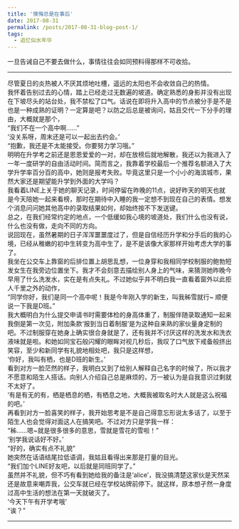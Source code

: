 ```yaml
---
title: '懊悔总是在事后'
date: 2017-08-31
permalink: /posts/2017-08-31-blog-post-1/
tags:
  - 追忆似水年华
---
```


一旦告诫自己不要去做什么，事情往往会如同预料得那样不可收拾。  

------

尽管夏日的炎热被人不厌其烦地吐槽，遥远的太阳也不会收敛自己的热情。  
我怀着告别过去的心情，踏上已经走过无数遍的坡道。确定熟悉的身影并没有出现在下坡尽头的站台处，我不禁松了口气。话说在即将升入高中的节点被分手是不是也是一种成熟的证明？一定算是吧？以防之后总是被询问，姑且交代一下分手的理由，大概就是那个，  
“我们不在一个高中啊……”  
‘没关系呀，周末还是可以一起出去约会。’  
“抱歉，我还是不太能接受。你要努力学习哦。”  
明明在升学考之前还是恩恩爱爱的一对，却在放榜后就地解散，我还以为我进入了一年一度研学的自由活动时间。简而言之，我靠着学校最后一个推荐名额进入了大学升学率百分百的高中，她则是报考失败。毕竟这里只是一个小小的海滨城市，果然大家还是期望能升学到外面的大学吗？  
我看着LINE上关于她的聊天记录，时间停留在昨晚的11点，说好昨天的明天也就是今天陪她一起来看榜，那时在期待中入睡的我一定想不到现在自己的表情。想发个消息问问她其他高中的录取结果如何，却始终按不下发送键。  
总之，在我们经常约定的地点，一个低缓如我心境的坡道处，我们什么也没有说，什么也没有做，走向不同的方向。  
说回现在，虽然暑期的日子浑浑噩噩度过了，但是自信经历升学和分手后的我的心境，已经从稚嫩的初中生转变为高中生了，是不是该像大家那样开始考虑大学的事了。  
我坐在公交车上靠窗的后排位置上胡思乱想，一位身穿和我相同学校制服的鲍勃短发女生在我旁边位置坐下。我才不会刻意去描绘别人身上的气味，来猜测她昨晚今早用了什么洗发水，实在是有点失礼。不过她似乎并不明白我一直看着窗外以此拒人千里之外的动作，  
“同学你好，我们是同一个高中呢！我是今年刚入学的新生，叫我秭雪就行~ 顺便说一下我是D班。”  
我大概明白为什么提交申请书时需要体检的身高体重了，制服伴随录取通知一起来我倒是第一次见，附加条款‘报到当日着制服’是为这种自来熟的家伙量身定制的吧。不过制服穿在她身上确实很合身就是了，还有我并不讨厌这样的洗发水和洗衣液味就是啦。和她如同宝石般闪耀的眼眸对视几秒后，我叹了口气放下戒备般挤出笑容，至少和新同学有礼貌地相处吧，我只是这样想，  
‘你好，我叫有栖，也是D班的新生。’  
看到对方一脸茫然的样子，我明白又到了给别人解释自己名字的时候了，所以我才不愿意和陌生人搭话。向别人介绍自己总是麻烦的，万一被认为是自我意识过剩就不太好了。  
‘有是有无的有，栖是栖息的栖，有栖息之地，大概我被取名时大人就是这么祝福的吧。’  
再看到对方一脸喜笑的样子，我开始思考是不是自己得意忘形说太多话了，以至于陌生人也会觉得对面这人在搞笑吧。不过对方只是学我一样：  
“秭……嗯~就是很多很多的意思，雪就是雪花的雪啦！”  
‘别学我说话好不好。’  
“好的，确实有点不礼貌”  
她突然在话语结尾拉低语调，我姑且看得出来那是打量的目光。  
“我们加个LINE好友吧，以后就是同班同学了。”  
虽然并不礼貌，但不巧有看到她给我的备注是‘alice’，我没搞清楚这家伙是天然呆还是故意来嘲弄我，公交车就已经在学校站牌前停下。就这样，原本想孑然一身度过高中生活的想法在第一天就破灭了。  
‘今天下午有开学考哦’  
“诶？”

------
